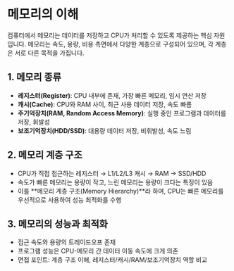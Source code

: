 # 메모리의 이해

컴퓨터에서 메모리는 데이터를 저장하고 CPU가 처리할 수 있도록 제공하는 핵심 자원입니다. 메모리는 속도, 용량, 비용 측면에서 다양한 계층으로 구성되어 있으며, 각 계층은 서로 다른 목적을 가집니다.

## 1. 메모리 종류
- **레지스터(Register)**: CPU 내부에 존재, 가장 빠른 메모리, 임시 연산 저장
- **캐시(Cache)**: CPU와 RAM 사이, 최근 사용 데이터 저장, 속도 빠름
- **주기억장치(RAM, Random Access Memory)**: 실행 중인 프로그램과 데이터를 저장, 휘발성
- **보조기억장치(HDD/SSD)**: 대용량 데이터 저장, 비휘발성, 속도 느림

## 2. 메모리 계층 구조
- CPU가 직접 접근하는 레지스터 → L1/L2/L3 캐시 → RAM → SSD/HDD
- 속도가 빠른 메모리는 용량이 작고, 느린 메모리는 용량이 크다는 특징이 있음
- 이를 **메모리 계층 구조(Memory Hierarchy)**라 하며, CPU는 빠른 메모리를 우선적으로 사용하여 성능 최적화를 수행

## 3. 메모리의 성능과 최적화
- 접근 속도와 용량의 트레이드오프 존재
- 프로그램 성능은 CPU-메모리 간 데이터 이동 속도에 크게 의존
- 면접 포인트: 계층 구조 이해, 레지스터/캐시/RAM/보조기억장치 역할 비교
